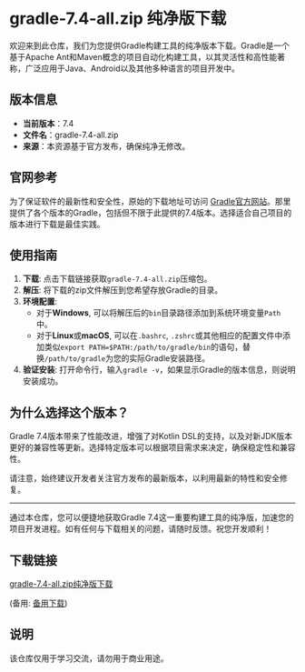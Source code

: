 # gradle-7.4-all.zip 纯净版下载

欢迎来到此仓库，我们为您提供Gradle构建工具的纯净版本下载。Gradle是一个基于Apache Ant和Maven概念的项目自动化构建工具，以其灵活性和高性能著称，广泛应用于Java、Android以及其他多种语言的项目开发中。

## 版本信息
- **当前版本**：7.4
- **文件名**：gradle-7.4-all.zip
- **来源**：本资源基于官方发布，确保纯净无修改。
  
## 官网参考
为了保证软件的最新性和安全性，原始的下载地址可访问 [Gradle官方网站](https://services.gradle.org/distributions/)。那里提供了各个版本的Gradle，包括但不限于此提供的7.4版本。选择适合自己项目的版本进行下载是最佳实践。

## 使用指南
1. **下载**: 点击下载链接获取`gradle-7.4-all.zip`压缩包。
2. **解压**: 将下载的zip文件解压到您希望存放Gradle的目录。
3. **环境配置**: 
    - 对于**Windows**, 可以将解压后的`bin`目录路径添加到系统环境变量`Path`中。
    - 对于**Linux**或**macOS**, 可以在`.bashrc`, `.zshrc`或其他相应的配置文件中添加类似`export PATH=$PATH:/path/to/gradle/bin`的语句，替换`/path/to/gradle`为您的实际Gradle安装路径。
4. **验证安装**: 打开命令行，输入`gradle -v`，如果显示Gradle的版本信息，则说明安装成功。

## 为什么选择这个版本？
Gradle 7.4版本带来了性能改进，增强了对Kotlin DSL的支持，以及对新JDK版本更好的兼容性等更新。选择特定版本可以根据项目需求来决定，确保稳定性和兼容性。

请注意，始终建议开发者关注官方发布的最新版本，以利用最新的特性和安全修复。

---

通过本仓库，您可以便捷地获取Gradle 7.4这一重要构建工具的纯净版，加速您的项目开发进程。如有任何与下载相关的问题，请随时反馈。祝您开发顺利！

## 下载链接
[gradle-7.4-all.zip纯净版下载](https://pan.quark.cn/s/1866b97a10a8) 

(备用: [备用下载](https://pan.baidu.com/s/1ZgD1SH753WMzsr-E8m-kQQ?pwd=1234))

## 说明

该仓库仅用于学习交流，请勿用于商业用途。

